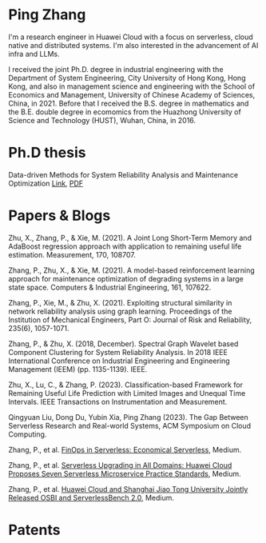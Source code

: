 # Ping Zhang
I'm a research engineer in Huawei Cloud with a focus on serverless, cloud native and distributed systems. I'm also interested in the advancement of AI infra and LLMs.  

I received the joint Ph.D. degree in industrial engineering with the Department of System Engineering, City University of Hong Kong, Hong Kong, and also in management science and engineering with the School of Economics and Management, University of Chinese Academy of Sciences, China, in 2021. Before that I received the B.S. degree in mathematics and the B.E. double degree in ecomomics from the Huazhong University of Science and Technology (HUST), Wuhan, China, in 2016.

# Ph.D thesis
Data-driven Methods for System Reliability Analysis and Maintenance Optimization
[Link](https://scholars.cityu.edu.hk/en/theses/theses(3b3b864d-a669-4e00-9acd-36db594fb949).html), [PDF](http://lbapp01.lib.cityu.edu.hk/capcheck/check.php?url=http://lbms03.cityu.edu.hk/theses/c_ftt/phd-adse-80267954.pdf)

# Papers & Blogs
Zhu, X., Zhang, P., & Xie, M. (2021). A Joint Long Short-Term Memory and AdaBoost regression approach with application to remaining useful life estimation. Measurement, 170, 108707.

Zhang, P., Zhu, X., & Xie, M. (2021). A model-based reinforcement learning approach for maintenance optimization of degrading systems in a large state space. Computers & Industrial Engineering, 161, 107622.

Zhang, P., Xie, M., & Zhu, X. (2021). Exploiting structural similarity in network reliability analysis using graph learning. Proceedings of the Institution of Mechanical Engineers, Part O: Journal of Risk and Reliability, 235(6), 1057-1071.

Zhang, P., & Zhu, X. (2018, December). Spectral Graph Wavelet based Component Clustering for System Reliability Analysis. In 2018 IEEE International Conference on Industrial Engineering and Engineering Management (IEEM) (pp. 1135-1139). IEEE.

Zhu, X., Lu, C., & Zhang, P. (2023). Classification-based Framework for Remaining Useful Life Prediction with Limited Images and Unequal Time Intervals. IEEE Transactions on Instrumentation and Measurement.

Qingyuan Liu, Dong Du, Yubin Xia, Ping Zhang (2023). The Gap Between Serverless Research and Real-world Systems, ACM Symposium on Cloud Computing.

Zhang, P., et al. [FinOps in Serverless: Economical Serverless](https://medium.com/@pingzhang8-c/finops-in-serverless-economical-serverless-9221fbc8e9ae), Medium.

Zhang, P., et al. [Serverless Upgrading in All Domains: Huawei Cloud Proposes Seven Serverless Microservice Practice Standards](https://medium.com/@pingzhang8-c/serverless-upgrading-in-all-domains-huawei-cloud-proposes-seven-serverless-microservice-practice-c2c4bb328a8b), Medium.

Zhang, P., et al. [Huawei Cloud and Shanghai Jiao Tong University Jointly Released OSBI and ServerlessBench 2.0](https://medium.com/@pingzhang8-c/huawei-cloud-and-shanghai-jiao-tong-university-jointly-released-osbi-and-serverlessbench-2-0-a42b7ae868d4), Medium.

# Patents

# 
